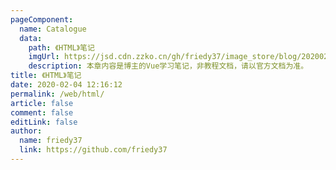 ```yaml
---
pageComponent:
  name: Catalogue
  data:
    path: 《HTML》笔记
    imgUrl: https://jsd.cdn.zzko.cn/gh/friedy37/image_store/blog/20200204143633.png
    description: 本章内容是博主的Vue学习笔记，非教程文档，请以官方文档为准。
title: 《HTML》笔记
date: 2020-02-04 12:16:12
permalink: /web/html/
article: false
comment: false
editLink: false
author:
  name: friedy37
  link: https://github.com/friedy37
---
```


